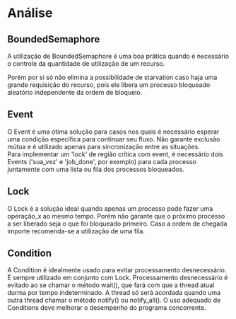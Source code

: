 # Análise

## BoundedSemaphore

A utilização de BoundedSemaphore é uma boa prática quando é necessário o controle da quantidade de utilização de um recurso. 

Porém por si só não elimina a possibilidade de starvation caso haja uma grande requisição do recurso, pois ele libera um processo bloqueado aleatório independente da ordem de bloqueio. 

## Event

O Event é uma ótima solução para casos nos quais é necessário esperar uma condição específica para continuar seu fluxo. Não garante exclusão mútua e é utilizado apenas para sincronização entre as situações.   
Para implementar um 'lock' de região crítica com event, é necessário dois Events \('sua\_vez' e 'job\_done', por exemplo\) para cada processo juntamente com uma lista ou fila dos processos bloqueados. 

## Lock

O Lock é a solução ideal quando apenas um processo pode fazer uma operação\_x ao mesmo tempo. Porém não garante que o próximo processo a ser liberado seja o que foi bloqueado primeiro. Caso a ordem de chegada importe recomenda-se a utilização de uma fila.

## Condition

A Condition é idealmente usado para evitar processamento desnecessário. É sempre utilizado em conjunto com Lock. Processamento desnecessário é evitado ao se chamar o método wait\(\), que fará com que a thread atual durma por tempo indeterminado. A thread só será acordada quando uma outra thread chamar o método notify\(\) ou notify\_all\(\). O uso adequado de Conditions deve melhorar o desempenho do programa concorrente.

